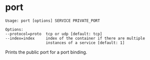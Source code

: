 <!--[metadata]>
+++
title = "port"
description = "Prints the public port for a port binding.s"
keywords = ["fig, composition, compose, docker, orchestration, cli,  port"]
[menu.main]
identifier="port.compose"
parent = "smn_compose_cli"
+++
<![end-metadata]-->

# port

```
Usage: port [options] SERVICE PRIVATE_PORT

Options:
--protocol=proto  tcp or udp [default: tcp]
--index=index     index of the container if there are multiple
                  instances of a service [default: 1]
```

Prints the public port for a port binding.